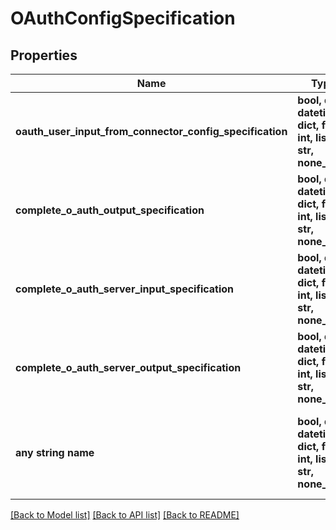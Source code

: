 # OAuthConfigSpecification


## Properties
Name | Type | Description | Notes
------------ | ------------- | ------------- | -------------
**oauth_user_input_from_connector_config_specification** | **bool, date, datetime, dict, float, int, list, str, none_type** | OAuth specific blob. | [optional] 
**complete_o_auth_output_specification** | **bool, date, datetime, dict, float, int, list, str, none_type** | OAuth specific blob. | [optional] 
**complete_o_auth_server_input_specification** | **bool, date, datetime, dict, float, int, list, str, none_type** | OAuth specific blob. | [optional] 
**complete_o_auth_server_output_specification** | **bool, date, datetime, dict, float, int, list, str, none_type** | OAuth specific blob. | [optional] 
**any string name** | **bool, date, datetime, dict, float, int, list, str, none_type** | any string name can be used but the value must be the correct type | [optional]

[[Back to Model list]](../README.md#documentation-for-models) [[Back to API list]](../README.md#documentation-for-api-endpoints) [[Back to README]](../README.md)


